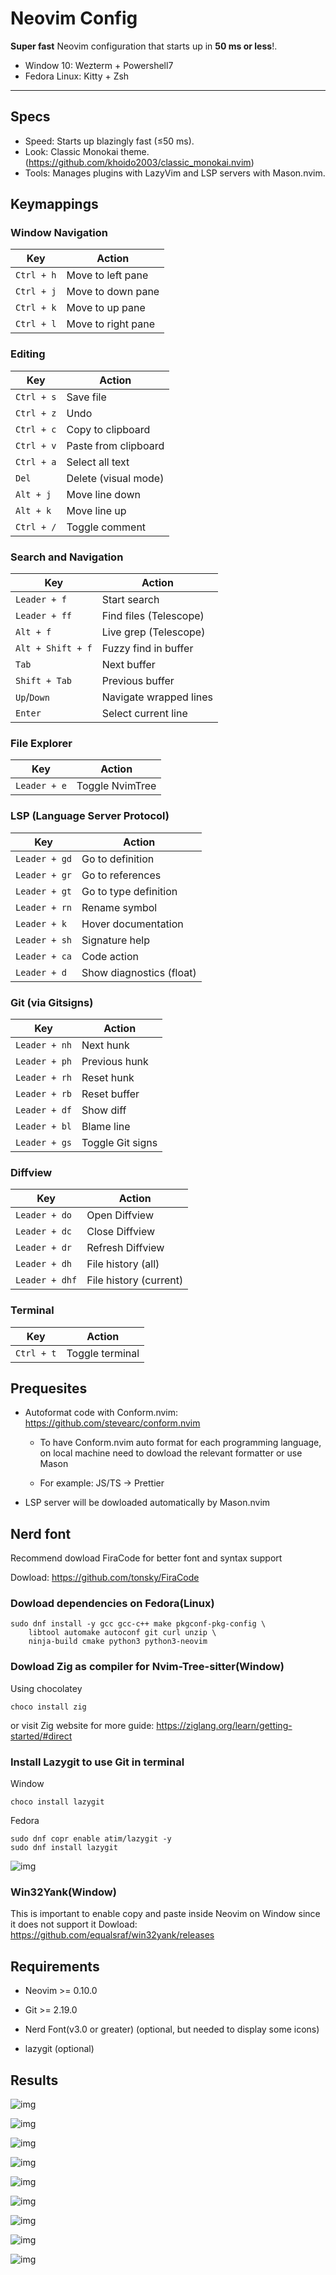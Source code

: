 # Neovim Config

**Super fast** Neovim configuration that starts up in **50 ms or less**!.

- Window 10: Wezterm + Powershell7
- Fedora Linux: Kitty + Zsh

---

## Specs
- Speed: Starts up blazingly fast (≤50 ms).
- Look: Classic Monokai theme. (https://github.com/khoido2003/classic_monokai.nvim)
- Tools: Manages plugins with LazyVim and LSP servers with Mason.nvim.


## Keymappings

### Window Navigation
| Key         | Action             |
|-------------|--------------------|
| `Ctrl + h`  | Move to left pane  |
| `Ctrl + j`  | Move to down pane  |
| `Ctrl + k`  | Move to up pane    |
| `Ctrl + l`  | Move to right pane |

### Editing
| Key         | Action                |
|-------------|-----------------------|
| `Ctrl + s`  | Save file             |
| `Ctrl + z`  | Undo                  |
| `Ctrl + c`  | Copy to clipboard     |
| `Ctrl + v`  | Paste from clipboard  |
| `Ctrl + a`  | Select all text       |
| `Del`       | Delete (visual mode)  |
| `Alt + j`   | Move line down        |
| `Alt + k`   | Move line up          |
| `Ctrl + /`  | Toggle comment        |

### Search and Navigation
| Key         | Action                     |
|-------------|----------------------------|
| `Leader + f` | Start search              |
| `Leader + ff`| Find files (Telescope)    |
| `Alt + f`   | Live grep (Telescope)     |
| `Alt + Shift + f` | Fuzzy find in buffer |
| `Tab`       | Next buffer               |
| `Shift + Tab` | Previous buffer         |
| `Up`/`Down` | Navigate wrapped lines    |
| `Enter`     | Select current line       |

### File Explorer
| Key         | Action                |
|-------------|-----------------------|
| `Leader + e`| Toggle NvimTree       |

### LSP (Language Server Protocol)
| Key         | Action                  |
|-------------|-------------------------|
| `Leader + gd`| Go to definition       |
| `Leader + gr`| Go to references       |
| `Leader + gt`| Go to type definition  |
| `Leader + rn`| Rename symbol          |
| `Leader + k` | Hover documentation    |
| `Leader + sh`| Signature help         |
| `Leader + ca`| Code action            |
| `Leader + d` | Show diagnostics (float)|

### Git (via Gitsigns)
| Key         | Action                  |
|-------------|-------------------------|
| `Leader + nh`| Next hunk              |
| `Leader + ph`| Previous hunk          |
| `Leader + rh`| Reset hunk             |
| `Leader + rb`| Reset buffer           |
| `Leader + df`| Show diff              |
| `Leader + bl`| Blame line             |
| `Leader + gs`| Toggle Git signs       |

### Diffview
| Key         | Action                  |
|-------------|-------------------------|
| `Leader + do`| Open Diffview          |
| `Leader + dc`| Close Diffview         |
| `Leader + dr`| Refresh Diffview       |
| `Leader + dh`| File history (all)     |
| `Leader + dhf`| File history (current)|

### Terminal
| Key         | Action                  |
|-------------|-------------------------|
| `Ctrl + t`  | Toggle terminal         |


## Prequesites

- Autoformat code with Conform.nvim: https://github.com/stevearc/conform.nvim

    + To have Conform.nvim auto format for each programming language, on local machine
    need to dowload the relevant formatter or use Mason

    + For example: JS/TS -> Prettier

- LSP server will be dowloaded automatically by Mason.nvim


## Nerd font
Recommend dowload FiraCode for better font and syntax support

Dowload: https://github.com/tonsky/FiraCode


### Dowload dependencies on Fedora(Linux)
```
sudo dnf install -y gcc gcc-c++ make pkgconf-pkg-config \
    libtool automake autoconf git curl unzip \
    ninja-build cmake python3 python3-neovim
```

### Dowload Zig as compiler for Nvim-Tree-sitter(Window)
Using chocolatey

```
choco install zig
```
or visit Zig website for more guide: https://ziglang.org/learn/getting-started/#direct

### Install Lazygit to use Git in terminal

Window
```
choco install lazygit
```

Fedora
```
sudo dnf copr enable atim/lazygit -y
sudo dnf install lazygit
```

![img](images/7.png)


### Win32Yank(Window)

This is important to enable copy and paste inside Neovim on Window since it does not support it
Dowload: https://github.com/equalsraf/win32yank/releases


## Requirements

- Neovim >= 0.10.0 

- Git >= 2.19.0 

- Nerd Font(v3.0 or greater) (optional, but needed to display some icons)

- lazygit (optional)

## Results

![img](images/0.png)

![img](images/8.png)

![img](images/1.png)

![img](images/2.png)

![img](images/3.png)

![img](images/4.png)

![img](images/5.png)

![img](images/6.png)

![img](images/7.png)
